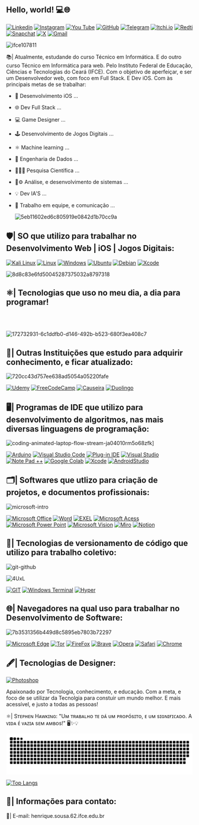 ## Hello, world! 💻🌐

[![Linkedin](https://img.shields.io/badge/LinkedIn-0077B5?style=for-the-badge&logo=linkedin&logoColor=white)](https://www.linkedin.com/in/-dev-suporte-profissional-ti-pedro-b2680a302/)
[![Instagram](https://img.shields.io/badge/Instagram-E4405F?style=for-the-badge&logo=instagram&logoColor=white)](https://www.instagram.com/qedr_o021_ti/profilecard/?igsh=YW8weHA1aWE4MHhk)
[![You Tube](https://img.shields.io/badge/YouTube-FF0000?style=for-the-badge&logo=youtube&logoColor=white)](https://www.youtube.com/@Reciclagem_e_inovacao_AJA)
[![GitHub](https://img.shields.io/badge/GitHub-100000?style=for-the-badge&logo=github&logoColor=white)](https://github.com/BackandDeveloper/BackandDeveloper/edit/main/README.md)
[![Telegram](https://img.shields.io/badge/Telegram-2CA5E0?style=for-the-badge&logo=telegram&logoColor=white)]()
[![Itchi.io](https://img.shields.io/badge/Itch.io-FA5C5C?style=for-the-badge&logo=itchdotio&logoColor=white)](https://velky07.itch.io/tnt-adventure)
[![Redti](https://img.shields.io/badge/Reddit-FF4500?style=for-the-badge&logo=reddit&logoColor=white)]()
[![Snapchat](https://img.shields.io/badge/Snapchat-FFFC00?style=for-the-badge&logo=snapchat&logoColor=white)]()
[![X](https://img.shields.io/badge/Twitter-1DA1F2?style=for-the-badge&logo=twitter&logoColor=white)]()
[![Gmail](https://img.shields.io/badge/Gmail-D14836?style=for-the-badge&logo=gmail&logoColor=white)](https://mail.google.com/mail/u/0/?tab=rm&ogbl#inbox)

![ifce107811](https://github.com/user-attachments/assets/180fcb03-010e-4abb-bb6b-953b2fa8ee3f)

📚| Atualmente, estudande do curso Técnico em Informática. E do outro curso Técnico em Informática para web. Pelo Instituto Federal de Educação, Ciências e Tecnologias do Ceará (IFCE). Com o objetivo de aperfeiçar, e ser um  Desenvolvedor web, com foco em Full Stack. E Dev iOS. Com às principais metas de se trabalhar:

- 📲 Desenvolvimento iOS ...
- 🌐 Dev Full Stack ...
- 💻 Game Designer ...
- 🕹️ Desenvolvimento de Jogos Digitais ...
- ⚛️ Machine learning ...
- 🎲 Engenharia de Dados ...
- 🥽🥼🔎 Pesquisa Científica ... 
- 📱⚙️ Análise, e desenvolvimento de sistemas ...
- 💡  Dev IA'S ...
- 👥 Trabalho em equipe, e comunicação ...
  
  ![5eb11602ed6c805919e0842d1b70cc9a](https://github.com/user-attachments/assets/da00573c-0586-46c6-bf63-0f2630089569)

 ## 🛡️| SO que utilizo para trabalhar no Desenvolvimento Web | iOS | Jogos Digitais:
 [![Kali Linux](https://img.shields.io/badge/Kali_Linux-557C94?style=for-the-badge&logo=kali-linux&logoColor=white)]()
 [![Linux](https://img.shields.io/badge/Linux-FCC624?style=for-the-badge&logo=linux&logoColor=black)]()
 [![Windows](https://img.shields.io/badge/Windows-0078D6?style=for-the-badge&logo=windows&logoColor=white)]()
 [![Ubuntu](https://img.shields.io/badge/Ubuntu-E95420?style=for-the-badge&logo=ubuntu&logoColor=white)]()
 [![Debian](https://img.shields.io/badge/Debian-A81D33?style=for-the-badge&logo=debian&logoColor=white)]()
 [![Xcode](https://img.shields.io/badge/Xcode-007ACC?style=for-the-badge&logo=Xcode&logoColor=white)]()
 
![8d8c83e6fd50045287375032a8797318](https://github.com/user-attachments/assets/d3f161a3-8e11-416c-87d7-3cc644e67074)

##  ⚛️| Tecnologias que uso no meu dia, a dia para programar! 
<div style = "Display: inline_block"><br/>
   <img aling = "" alt = "" src = "https://img.shields.io/badge/HTML5-E34F26?style=for-the-badge&logo=html5&logoColor=white" />
   <img aling = "" alt = "" src = "https://img.shields.io/badge/CSS3-1572B6?style=for-the-badge&logo=css3&logoColor=white" />
   <img aling = "" alt = "" src = "https://img.shields.io/badge/JavaScript-F7DF1E?style=for-the-badge&logo=javascript&logoColor=black" />
   <img aling = "" alt = "" src = "https://img.shields.io/badge/MongoDB-4EA94B?style=for-the-badge&logo=mongodb&logoColor=white"/>
   <img aling = "" alt = "" src = "https://img.shields.io/badge/Bootstrap-563D7C?style=for-the-badge&logo=bootstrap&logoColor=white" />
   <img aling = "" alt = "" src = "https://img.shields.io/badge/Node.js-43853D?style=for-the-badge&logo=node.js&logoColor=white" />
   <img aling = "" alt = "" src = "https://img.shields.io/badge/MySQL-00000F?style=for-the-badge&logo=mysql&logoColor=white" />
   <img aling = "" alt = "" src = "https://img.shields.io/badge/Swift-FA7343?style=for-the-badge&logo=swift&logoColor=whit" />
   <img aling = "" alt = "" src = "https://img.shields.io/badge/Python-3776AB?style=for-the-badge&logo=python&logoColor=white" />
   <img aling = "" alt = "" src = "https://img.shields.io/badge/Django-092E20?style=for-the-badge&logo=django&logoColor=white" />
   <img aling = "" alt = "" src = "https://img.shields.io/badge/Unity-100000?style=for-the-badge&logo=unity&logoColor=white" />
   <img aling = "" alt = "" src = "https://img.shields.io/badge/C%23-239120?style=for-the-badge&logo=c-sharp&logoColor=whit" />
   <img aling = "" alt = "" src = "https://img.shields.io/badge/C-00599C?style=for-the-badge&logo=c&logoColor=white" />
</div>

![172732931-6c1ddfb0-d146-492b-b523-680f3ea408c7](https://github.com/user-attachments/assets/bcc4b33f-7f04-4ddd-807d-e9c1a256b0fd)

##  🏢| Outras Instituições que estudo para adquirir conhecimento, e ficar atualizado: 

![720cc43d757ee638ad5054a05220fafe](https://github.com/user-attachments/assets/06ad4ab5-82ae-4157-8737-7673047ff3ff)

[![Udemy](https://img.shields.io/badge/Udemy-EC5252?style=for-the-badge&logo=Udemy&logoColor=white)]()
[![FreeCodeCamp](https://img.shields.io/badge/freecodecamp-27273D?style=for-the-badge&logo=freecodecamp&logoColor=white)]()
[![Causeira](https://img.shields.io/badge/Coursera-0056D2?style=for-the-badge&logo=Coursera&logoColor=white)]()
[![Duolingo](https://img.shields.io/badge/Duolingo-58CC02?style=for-the-badge&logo=Duolingo&logoColor=whit])]()

##  🖥️| Programas de IDE que utilizo para desenvolvimento de algoritmos, nas mais diversas linguagens de programação: 

![coding-animated-laptop-flow-stream-ja04010rm5o68zfk](https://github.com/user-attachments/assets/049b9fca-d536-4fb8-bdd9-95599eacf96d)]

[![Arduino](https://img.shields.io/badge/Arduino_IDE-00979D?style=for-the-badge&logo=arduino&logoColor=white)]()
[![Visual Studio Code](https://img.shields.io/badge/Visual_Studio_Code-0078D4?style=for-the-badge&logo=visual%20studio%20code&logoColor=white)]()
[![Plug-in IDE](https://img.shields.io/badge/Editor%20Config-E0EFEF?style=for-the-badge&logo=editorconfig&logoColor=000)]()
[![Visual Studio](https://img.shields.io/badge/Visual_Studio-5C2D91?style=for-the-badge&logo=visual%20studio&logoColor=whit)]()
[![Note Pad ++](https://img.shields.io/badge/Notepad++-90E59A.svg?style=for-the-badge&logo=notepad%2B%2B&logoColor=black)]()
[![Google Colab](https://img.shields.io/badge/Colab-F9AB00?style=for-the-badge&logo=googlecolab&color=525252)]()
[![Xcode](https://img.shields.io/badge/Xcode-007ACC?style=for-the-badge&logo=Xcode&logoColor=white)]()
[![AndroidStudio](https://img.shields.io/badge/Android_Studio-3DDC84?style=for-the-badge&logo=android-studio&logoColor=white)]()

## 🗂️| Softwares que utlizo para criação de projetos, e documentos profissionais: 

![microsoft-intro](https://github.com/user-attachments/assets/ecc16122-671c-48a5-88cc-563e263a3d6d)

 [![Microsoft Office](https://img.shields.io/badge/Microsoft_Office-D83B01?style=for-the-badge&logo=microsoft-office&logoColor=white)]()
 [![Word](https://img.shields.io/badge/Microsoft_Word-2B579A?style=for-the-badge&logo=microsoft-word&logoColor=white)]()
 [![EXEL](https://img.shields.io/badge/Microsoft_Excel-217346?style=for-the-badge&logo=microsoft-excel&logoColor=white)]()
 [![Microsoft Acess](https://img.shields.io/badge/Microsoft_Access-A4373A?style=for-the-badge&logo=microsoft-access&logoColor=white)]()
 [![Microsoft Power Point](https://img.shields.io/badge/Microsoft_PowerPoint-B7472A?style=for-the-badge&logo=microsoft-powerpoint&logoColor=white)]()
 [![Microsoft Vision](https://img.shields.io/badge/Microsoft_SQL_Server-CC2927?style=for-the-badge&logo=microsoft-sql-server&logoColor=white)]()
 [![Miro](https://img.shields.io/badge/Miro-050038?style=for-the-badge&logo=Miro&logoColor=white)]()
 [![Notion](https://img.shields.io/badge/Notion-000000?style=for-the-badge&logo=notion&logoColor=white)]()

  ## 🧷| Tecnologias de versionamento de código que utilizo para trabalho coletivo: 

![git-github](https://github.com/user-attachments/assets/e6b8c305-ab91-4823-8fe3-9e527fb65141)

![4UxL](https://github.com/user-attachments/assets/c86d391c-91af-4e7c-bb90-9825ec87faae)
  
[![GIT](https://img.shields.io/badge/GIT-E44C30?style=for-the-badge&logo=git&logoColor=white)]()
[![Windows Terminal](https://img.shields.io/badge/windows%20terminal-4D4D4D?style=for-the-badge&logo=windows%20terminal&logoColor=white)]()
[![Hyper](https://img.shields.io/badge/Hyper-000000?style=for-the-badge&logo=hyper&logoColor=white)]()

  ## 🌐| Navegadores na qual uso para trabalhar no Desenvolvimento de Software: 

![7b3531356b449d8c5895eb7803b72297](https://github.com/user-attachments/assets/ae445694-c1a4-4c7f-a705-691361ca56ac)


[![Microsoft Edge](https://img.shields.io/badge/Microsoft_Edge-0078D7?style=for-the-badge&logo=Microsoft-edge&logoColor=white)]()
[![Tor](https://img.shields.io/badge/Tor_Browser-7D4698?style=for-the-badge&logo=Tor-Browser&logoColor=white)]()
[![FireFox](https://img.shields.io/badge/Firefox_Browser-FF7139?style=for-the-badge&logo=Firefox-Browser&logoColor=white)]()
[![Brave](https://img.shields.io/badge/Brave-FF1B2D?style=for-the-badge&logo=Brave&logoColor=white)]()
[![Opera](https://img.shields.io/badge/Opera-FF1B2D?style=for-the-badge&logo=Opera&logoColor=white)]()
[![Safari](https://img.shields.io/badge/Safari-FF1B2D?style=for-the-badge&logo=Safari&logoColor=white)]()
[![Chrome](https://img.shields.io/badge/Google_chrome-4285F4?style=for-the-badge&logo=Google-chrome&logoColor=white)]()

  ## 🖋️| Tecnologias de Designer: 

  
 
[![Photoshop](https://aleen42.github.io/badges/src/photoshop.svg)]()

Apaixonado por Tecnologia, conhecimento, e educação. Com a meta, e foco de se utilizar da Tecnolgia para constuir um mundo melhor. E mais acessível, e justo a todas as pessoas!

⚛️| Sᴛᴇᴘʜᴇɴ Hᴀᴡᴋɪɴɢ: "Uᴍ ᴛʀᴀʙᴀʟʜᴏ ᴛᴇ ᴅᴀ́ ᴜᴍ ᴘʀᴏᴘᴏ́sɪᴛᴏ, ᴇ ᴜᴍ sɪɢɴɪғɪᴄᴀᴅᴏ. A ᴠɪᴅᴀ ᴇ́ ᴠᴀᴢɪᴀ sᴇᴍ ᴀᴍʙᴏs!" 🖥️✨💡

<picture align="center"> <source media="(prefers-color-scheme: dark)" srcset="https://raw.githubusercontent.com/mari4souza/mari4souza/output/github-contribution-grid-snake-dark.svg"> <source media="(prefers-color-scheme: light)" srcset="https://raw.githubusercontent.com/mari4souza/mari4souza/output/github-contribution-grid-snake-dark.svg"> <img align="center" alt="github contribution grid snake animation" src="https://raw.githubusercontent.com/mari4souza/mari4souza/output/github-contribution-grid-snake.svg"> </picture>

[![Top Langs](https://github-readme-stats.vercel.app/api/top-langs/?username=anuraghazra)](https://github.com/anuraghazra/github-readme-stats)

## 📧| Informações para contato:

  📩| E-mail: henrique.sousa.62.ifce.edu.br








